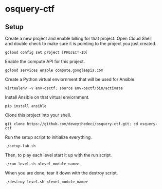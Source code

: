 # osquery-ctf

## Setup

Create a new project and enable billing for that project. Open Cloud Shell and double check to make sure it is pointing to the project you just created.

`gcloud config set project [PROJECT-ID]`

Enable the compute API for this project.

`gcloud services enable compute.googleapis.com`

Create a Python virtual enviornment that will be used for Ansible.

`virtualenv -v env-osctf; source env-osctf/bin/activate`

Install Ansible on that virtual enviornment.

`pip install ansible`

Clone this project into your shell.

`git clone https://github.com/deweythedeci/osquery-ctf.git; cd osquery-ctf`

Run the setup script to initialize everything.

`./setup-lab.sh`

Then, to play each level start it up with the run script.

`./run-level.sh <level_module_name>`

When you are done, tear it down with the destroy script.

`./destroy-level.sh <level_module_name>`
